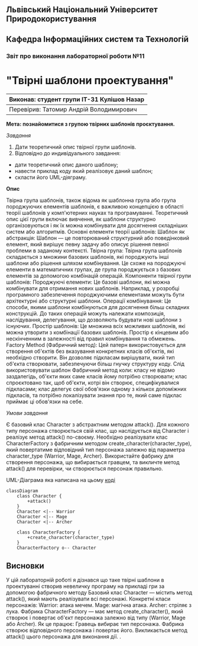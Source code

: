 ## Львівський Національний Університет Природокористування
## Кафедра Інформаційних систем та Технологій



### Звіт про виконання лабораторної роботи №11
# "Твірні шаблони проектування"



| Виконав: студент групи ІТ-31 Кулішов Назар     |
|----------------------------------------------|
| Перевірив: Татомир Андрій Володимирович      |


**Мета: познайомитися з групою твірних шаблонів проєктування.**


*Завдання*

1. Дати теоретичний опис твірної групи шаблонів.
2. Відповідно до индивідуального завдання:
- дати теоретичний опис даного шаблону;
- навести приклад коду який реалізовує даний шаблон;
- скласти його UML-діяграму.

**Опис**
 
 Твірна група шаблонів, також відома як шаблонна група або група породжуючих елементів шаблонів, є важливою концепцією в області теорії шаблонів у комп'ютерних науках та програмуванні. Теоретичний опис цієї групи включає вивчення, як шаблони структурно організовуються і як їх можна комбінувати для досягнення складніших систем або алгоритмів.
 Основні елементи теорії шаблонів:
Шаблон як абстракція: Шаблон — це повторюваний структурний або поведінковий елемент, який вирішує певну задачу або описує рішення певної проблеми в заданому контексті.
 Твірна група: Твірна група шаблонів складається з множини базових шаблонів, які породжують інші шаблони або рішення шляхом комбінування. Це схоже на породжуючі елементи в математичних групах, де група породжується з базових елементів за допомогою комбінацій операцій.
  Компоненти твірної групи шаблонів:
 Породжуючі елементи: Це базові шаблони, які можна комбінувати для отримання нових шаблонів. Наприклад, у розробці програмного забезпечення породжуючими елементами можуть бути архітектурні або структурні шаблони.
 Операції комбінування: Це способи, якими шаблони комбінуються для досягнення більш складних конструкцій. До таких операцій можуть належати композиція, наслідування, делегування, що дозволяють будувати нові шаблони з існуючих.
 Простір шаблонів: Це множина всіх можливих шаблонів, які можна утворити з комбінації базових шаблонів. Простір є кінцевим або нескінченним в залежності від правил комбінування та обмежень.
Factory Method (Фабричний метод):
Цей патерн використовується для створення об'єктів без вказування конкретних класів об'єктів, які необхідно створити. Він дозволяє підкласам вирішувати, який тип об'єкта створювати, забезпечуючи більш гнучку структуру коду.
Слід використовувати шаблон Фабричний метод коли:
класу не відомо заздалегідь, об'єкти яких саме класів йому потрібно створювати;
клас спроєктовано так, щоб об'єкти, котрі він створює, специфікувалися підкласами;
клас делегує свої обов'язки одному з кількох допоміжних підкласів, та потрібно локалізувати знання про те, який саме підклас приймає ці обов'язки на себе.

*Умови завдання*

Є базовий клас Character з абстрактним методом attack().
Для кожного типу персонажа створюється свій клас, що наслідується від Character і реалізує метод attack() по-своєму.
Необхідно реалізувати клас CharacterFactory з фабричним методом create_character(character_type), який повертатиме відповідний тип персонажа залежно від параметра character_type (Warrior, Mage, Archer).
Використайте фабрику для створення персонажа, що вибирається гравцем, та викличте метод attack() для перевірки, чи створюється персонаж правильно.

UML-Діаграма яка написана на цьому  [коді](./lab11.py)

```mermaid 
classDiagram
    class Character {
        +attack()
    }
    Character <|-- Warrior
    Character <|-- Mage
    Character <|-- Archer
    
    class CharacterFactory {
        +create_character(character_type)
    }
    CharacterFactory o-- Character
```

## Висновки

У цій лабораторній роботі я дізнався що таке твірні шаблони в проектуванні створив невеличку програму на прикладі гри за допомогою фабричного методу Базовий клас Character — містить метод attack(), який мають реалізувати всі персонажі.
Конкретні класи персонажів:
Warrior: атака мечем.
Mage: магічна атака.
Archer: стріляє з лука.
Фабрика CharacterFactory — має метод create_character(), який створює і повертає об'єкт персонажа залежно від типу (Warrior, Mage або Archer).
Як це працює:
Гравець вибирає тип персонажа.
Фабрика створює відповідного персонажа і повертає його.
Викликається метод attack() цього персонажа для виконання дії.
.

